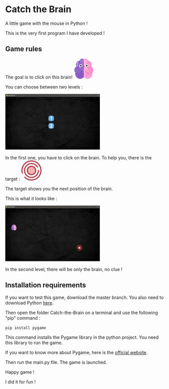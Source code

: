 # Catch the Brain

A little game with the mouse in Python !

This is the very first program I have developed !


## Game rules

The goal is to click on this brain!   ![image 1](https://github.com/UltraViolet33/Catch-the-Brain/blob/master/Images/brain.png)


You can choose between two levels : 

![image 2](https://github.com/UltraViolet33/Catch-the-Brain/blob/master/Images/readme/home_screen.PNG)


In the first one, you have to click on the brain. To help you, there is the target : ![image 3](https://github.com/UltraViolet33/Catch-the-Brain/blob/master/Images/circle.png)

The target shows you the next position of the brain. 

This is what it looks like : 

![image 4](https://github.com/UltraViolet33/Catch-the-Brain/blob/master/Images/readme/game_screen.PNG)


In the second level, there will be only the brain, no clue !


## Installation requirements

If you want to test this game, download the master branch. You also need to download Python [here](https://www.python.org/downloads/).

Then open the folder Catch-the-Brain on a terminal and use the following  "pip" command :

```
pip install pygame
```

This command installs the Pygame library in the python project. You need this library to run the game.

If you want to know more about Pygame, here is the [official website](https://www.pygame.org/news).

Then run the main.py file. The game is launched.

Happy game !

I did it for fun !
